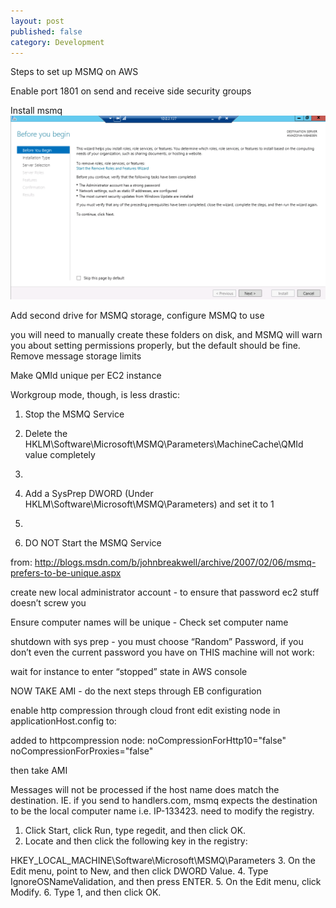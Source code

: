 ```yaml
---
layout: post
published: false
category: Development
---
```


Steps to set up MSMQ on AWS

Enable port 1801 on send and receive side security groups

Install msmq
![screenshot.1.png](/media/screenshot.10.png)
 
Add second drive for MSMQ storage, configure MSMQ to use

you will need to manually create these folders on disk, and MSMQ will warn you about setting permissions properly, but the default should be fine.
Remove message storage limits


Make QMId unique per EC2 instance


Workgroup mode, though, is less drastic:

  1. Stop the MSMQ Service 
  2. Delete the HKLM\Software\Microsoft\MSMQ\Parameters\MachineCache\QMId value completely
  3. 

  4. Add a SysPrep DWORD (Under HKLM\Software\Microsoft\MSMQ\Parameters) and set it to 1
  5. 

  6. DO NOT Start the MSMQ Service

from: http://blogs.msdn.com/b/johnbreakwell/archive/2007/02/06/msmq-prefers-to-be-unique.aspx

create new local administrator account - to ensure that password ec2 stuff doesn’t screw you

Ensure computer names will be unique - Check set computer name


shutdown with sys prep - you must choose “Random” Password, if you don’t even the current password you have on THIS machine will not work:


wait for instance to enter “stopped” state in AWS console
  

NOW TAKE AMI - do the next steps through EB configuration

enable http compression through cloud front
edit existing <serverRuntime/> node in applicationHost.config to:
<serverRuntime enabled="true" frequentHitThreshold="1" frequentHitTimePeriod="00:00:20" />

added to httpcompression node:
 noCompressionForHttp10="false" noCompressionForProxies="false" 

then take AMI

Messages will not be processed if the host name does match the destination.  IE. if you send to handlers.com, msmq expects the destination to be the local computer name i.e. IP-133423.  need to modify the registry.


  1. Click Start, click Run, type regedit, and then click OK.
  2. Locate and then click the following key in the registry:

HKEY_LOCAL_MACHINE\Software\Microsoft\MSMQ\Parameters
  3. On the Edit menu, point to New, and then click DWORD Value.
  4. Type IgnoreOSNameValidation, and then press ENTER.
  5. On the Edit menu, click Modify.
  6. Type 1, and then click OK.
